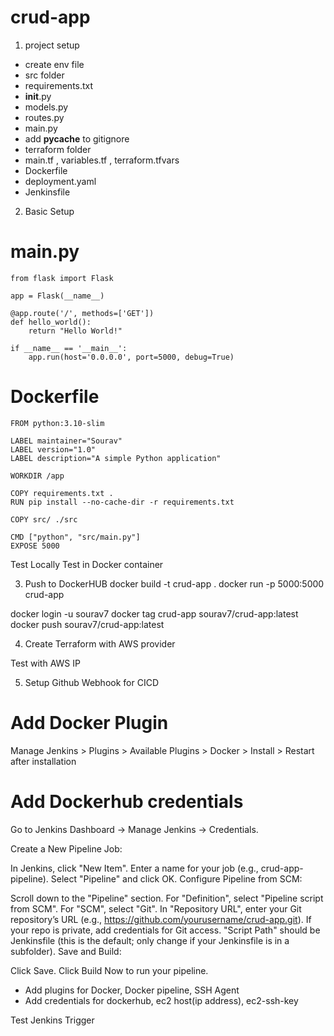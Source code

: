 # crud-app

1. project setup
- create env file
- src folder
- requirements.txt
- __init__.py
- models.py
- routes.py
- main.py
- add __pycache__ to gitignore
- terraform folder
- main.tf , variables.tf , terraform.tfvars
- Dockerfile
- deployment.yaml
- Jenkinsfile

2. Basic Setup
# main.py
```
from flask import Flask

app = Flask(__name__)

@app.route('/', methods=['GET'])
def hello_world():
    return "Hello World!"

if __name__ == '__main__':
    app.run(host='0.0.0.0', port=5000, debug=True)
```

# Dockerfile
```
FROM python:3.10-slim

LABEL maintainer="Sourav"
LABEL version="1.0"
LABEL description="A simple Python application"

WORKDIR /app

COPY requirements.txt .
RUN pip install --no-cache-dir -r requirements.txt

COPY src/ ./src

CMD ["python", "src/main.py"]
EXPOSE 5000
```

Test Locally
Test in Docker container

3. Push to DockerHUB
docker build -t crud-app .
docker run -p 5000:5000 crud-app

docker login -u sourav7
docker tag crud-app sourav7/crud-app:latest
docker push sourav7/crud-app:latest

4. Create Terraform with AWS provider

Test with AWS IP

5. Setup Github Webhook for CICD

# Add Docker Plugin
Manage Jenkins > Plugins > Available Plugins > Docker > Install > Restart after installation
# Add Dockerhub credentials
Go to Jenkins Dashboard → Manage Jenkins → Credentials.

Create a New Pipeline Job:

In Jenkins, click "New Item".
Enter a name for your job (e.g., crud-app-pipeline).
Select "Pipeline" and click OK.
Configure Pipeline from SCM:

Scroll down to the "Pipeline" section.
For "Definition", select "Pipeline script from SCM".
For "SCM", select "Git".
In "Repository URL", enter your Git repository’s URL (e.g., https://github.com/yourusername/crud-app.git).
If your repo is private, add credentials for Git access.
"Script Path" should be Jenkinsfile (this is the default; only change if your Jenkinsfile is in a subfolder).
Save and Build:

Click Save.
Click Build Now to run your pipeline.

- Add plugins for Docker, Docker pipeline, SSH Agent
- Add credentials for dockerhub, ec2 host(ip address), ec2-ssh-key

Test Jenkins Trigger
